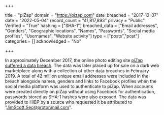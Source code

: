 +++

title = "piZap"
domain = "https://pizap.com"
date_breached = "2017-12-07"
date = "2022-05-04"
record_count = "41,817,893"
privacy = "Public"
Verified = "True"
hashing = ["SHA-1"]
breached_data = ["Email addresses", "Genders", "Geographic locations", "Names", "Passwords", "Social media profiles", "Usernames", "Website activity"]
type = ["posts","post"]
categories = []
acknowledged = "No"


+++


In approximately December 2017, the online photo editing site <a href="https://www.zdnet.com/article/hacker-puts-up-for-sale-third-round-of-hacked-databases-on-the-dark-web/" target="_blank" rel="noopener">piZap suffered a data breach</a>. The data was later placed up for sale on a dark web marketplace along with a collection of other data breaches in February 2019. A total of 42 million unique email addresses were included in the breach alongside names, genders and links to Facebook profiles when the social media platform was used to authenticate to piZap. When accounts were created directly on piZap without using Facebook for authentication, passwords stored as SHA-1 hashes were also exposed. The data was provided to HIBP by a source who requested it be attributed to &quot;JimScott.Sec@protonmail.com&quot;.

